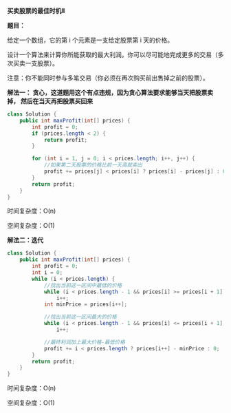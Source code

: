 **买卖股票的最佳时机II**

**题目：**

给定一个数组，它的第 i 个元素是一支给定股票第 i 天的价格。

设计一个算法来计算你所能获取的最大利润。你可以尽可能地完成更多的交易（多次买卖一支股票）。

注意：你不能同时参与多笔交易（你必须在再次购买前出售掉之前的股票）。



**解法一： 贪心，这道题用这个有点违规，因为贪心算法要求能够当天把股票卖掉， 然后在当天再把股票买回来**

```java
class Solution {
    public int maxProfit(int[] prices) {
        int profit = 0;
        if (prices.length < 2) {
            return profit;
        }

        for (int i = 1, j = 0; i < prices.length; i++, j++) {
            //如果第二天股票的价格比前一天高就卖出
            profit += prices[j] < prices[i] ? prices[i] - prices[j] : 0;
        }
        return profit;
    }
}
```

时间复杂度：O(n)

空间复杂度：O(1)


**解法二：迭代**

```java
class Solution {
    public int maxProfit(int[] prices) {
        int profit = 0;
        int i = 0;
        while (i < prices.length) {
            //找出当前这一区间中最低的价格
            while (i < prices.length - 1 && prices[i] >= prices[i + 1])
                i++;
            int minPrice = prices[i++];

            //找出当前这一区间最大的价格
            while (i < prices.length - 1 && prices[i] <= prices[i + 1])
                i++;

            //最终利润加上最大价格-最低价格
            profit += i < prices.length ? prices[i++] - minPrice : 0;
        }
        return profit;
    }
}
```

时间复杂度：O(n)

空间复杂度：O(1)